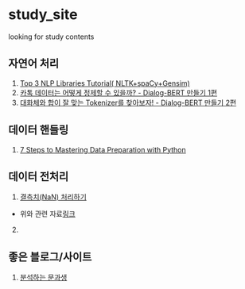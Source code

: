 # study_site
looking for study contents


## 자연어 처리
1. [Top 3 NLP Libraries Tutorial( NLTK+spaCy+Gensim)](https://www.kaggle.com/mjbahmani/top-3-nlp-libraries-tutorial-nltk-spacy-gensim)
2. [카톡 데이터는 어떻게 정제할 수 있을까? - Dialog-BERT 만들기 1편](https://blog.pingpong.us/dialog-bert-1/)
3. [대화체와 합이 잘 맞는 Tokenizer를 찾아보자! - Dialog-BERT 만들기 2편](https://blog.pingpong.us/tokenizer/)


## 데이터 핸들링
1. [7 Steps to Mastering Data Preparation with Python](https://www.kdnuggets.com/2017/06/7-steps-mastering-data-preparation-python.html?fbclid=IwAR2ZUMDdonXVFQ29nI5d208WsgtWIkvY7wPnNT6V4CnDegty8J-eLP4XBnI)


## 데이터 전처리
1. [결측치(NaN) 처리하기](https://blog.naver.com/tjdudwo93/220976082118)
  - 위와 관련 자료[링크](https://eda-ai-lab.tistory.com/14)
2. 


## 좋은 블로그/사이트
1. [분석하는 문과생](https://sacko.tistory.com/50?category=647946)
